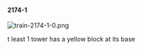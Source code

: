 #### 2174-1
![train-2174-1-0.png](https://github.com/lil-lab/nlvr/raw/master/nlvr/train/images/64/train-2174-1-0.png "train-2174-1-0.png")

t least 1 tower has a yellow block at its base